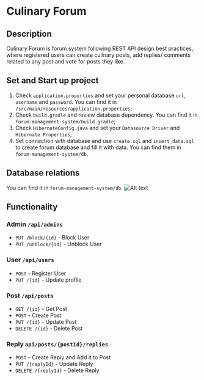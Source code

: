 # Culinary Forum

## Description

Culinary Forum is forum system following REST API design best practices, 
where registered users can create culinary posts, add replies/ comments 
related to any post and vote for posts they like.

## Set and Start up project

1. Check `application.properties` and set your personal database `url`, `username` and `password`. 
You can find it in `/src/main/resources/application.properties`;
2. Check `build.gradle` and review database dependency.
You can find it in `forum-management-system/build.gradle`;
3. Check `HibernateConfig.java` and set your `Datasource Driver` and `Hibernate Properties`;
4. Set connection with database and use `create.sql` and `insert_data.sql` to create forum database and fill it with data.
You can find them in `forum-management-system/db`.

## Database relations
You can find it in `forum-management-system/db`.
 <img title="a title" alt="Alt text" src="//db/forum_scheme.jpg">

## Functionality

### Admin `/api/admins`

* `PUT /block/{id}`  - Block User
* `PUT /unblock/{id}`  - Unblock User

### User  `/api/users`

* `POST`  - Register User
* `PUT /{id}`  - Update profile

### Post `/api/posts`

* `GET /{id}`  - Get Post 
* `POST`  - Create Post
* `PUT /{id}`  - Update Post
* `DELETE /{id}`  - Delete Post

### Reply `api/posts/{postId}/replies`

* `POST`  - Create Reply and Add it to Post
* `PUT /{replyId}`  - Update Reply
* `DELETE /{replyId}`  - Delete Reply

